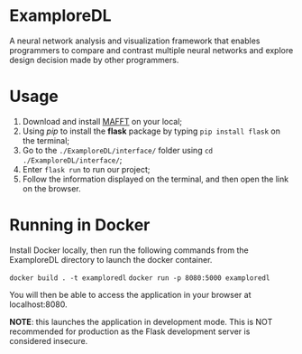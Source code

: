 # ExamploreDL
A neural network analysis and visualization framework that enables programmers to compare and contrast multiple neural networks and explore design decision made by other programmers.

# Usage
1. Download and install [MAFFT](https://mafft.cbrc.jp/alignment/software/) on your local;
2. Using *pip* to install the **flask** package by typing `pip install flask` on the terminal;
3. Go to the `./ExamploreDL/interface/` folder using `cd ./ExamploreDL/interface/`;
4. Enter `flask run` to run our project;
5. Follow the information displayed on the terminal, and then open the link on the browser.


# Running in Docker
Install Docker locally, then run the following commands from the ExamploreDL directory to launch the docker container. 

`docker build . -t examploredl`
`docker run -p 8080:5000 examploredl`

You will then be able to access the application in your browser at localhost:8080.

**NOTE**: this launches the application in development mode. This is NOT recommended for production as the Flask development server is considered insecure.

